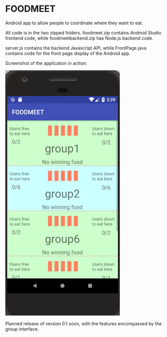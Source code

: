 # FOODMEET

Android app to allow people to coordinate where they want to eat.

All code is in the two zipped folders. foodmeet.zip contains Android Studio frontend code, while foodmeetbackend.zip has Node.js backend code.

server.js contains the backend Javascript API, while FrontPage.java contains code for the front page display of the Android app.

Screenshot of the application in action:

![screen](https://raw.githubusercontent.com/aseem191/FOODMEET/master/frontpage.PNG)


Planned release of version 0.1 soon, with the features encompassed by the group interface.
